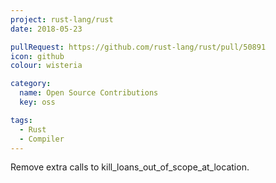 ```yaml
---
project: rust-lang/rust
date: 2018-05-23

pullRequest: https://github.com/rust-lang/rust/pull/50891
icon: github
colour: wisteria

category:
  name: Open Source Contributions
  key: oss

tags:
  - Rust
  - Compiler
---
```

Remove extra calls to kill_loans_out_of_scope_at_location.
